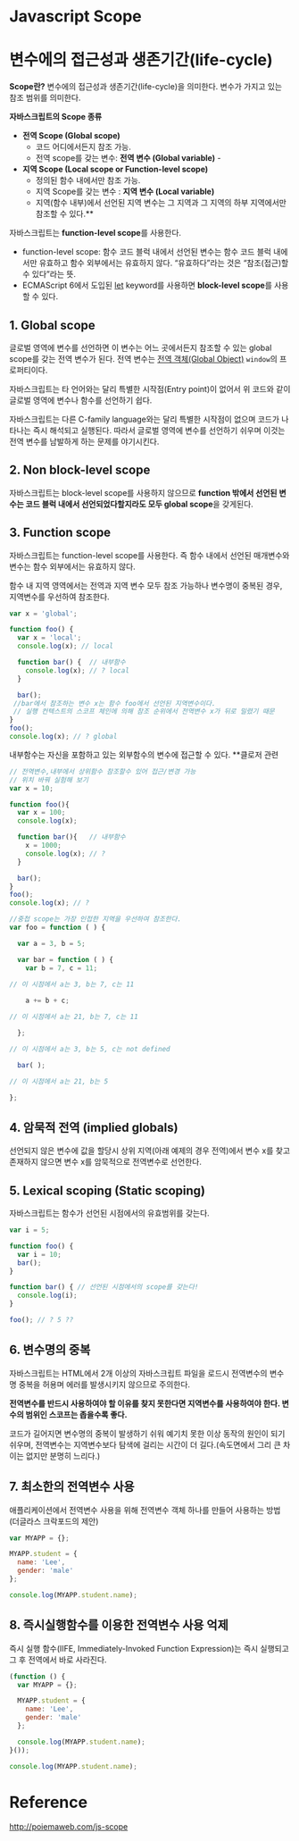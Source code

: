 # Javascript **Scope**

# 변수에의 접근성과 생존기간(life-cycle)



**Scope란?** 
변수에의 접근성과 생존기간(life-cycle)을 의미한다. 
변수가 가지고 있는 참조 범위를 의미한다.



**자바스크립트의 Scope 종류**

* **전역 Scope (Global scope)** 
  * 코드 어디에서든지 참조 가능.
  * 전역 scope를 갖는 변수: **전역 변수 (Global variable)** -
* **지역 Scope (Local scope or Function-level scope)**
  * 정의된 함수 내에서만 참조 가능.
  * 지역 Scope를 갖는 변수 :  **지역 변수 (Local variable)**
  * 지역(함수 내부)에서 선언된 지역 변수는 그 지역과 그 지역의 하부 지역에서만 참조할 수 있다.**



자바스크립트는 **function-level scope**를 사용한다.

*  function-level scope: 함수 코드 블럭 내에서 선언된 변수는 함수 코드 블럭 내에서만 유효하고 함수 외부에서는 유효하지 않다.  “유효하다”라는 것은 “참조(접근)할 수 있다”라는 뜻.
*  ECMAScript 6에서 도입된 [let](http://poiemaweb.com/es6-block-scope) keyword를 사용하면 **block-level scope**를 사용할 수 있다.



## 1. Global scope

글로벌 영역에 변수를 선언하면 이 변수는 어느 곳에서든지 참조할 수 있는 global scope를 갖는 전역 변수가 된다. 
전역 변수는 [전역 객체(Global Object)](http://poiemaweb.com/js-standard-built-in-objects#1-%EC%A0%84%EC%97%AD-%EA%B0%9D%EC%B2%B4global-object) `window`의 프로퍼티이다.

자바스크립트는 타 언어와는 달리 특별한 시작점(Entry point)이 없어서 위 코드와 같이 글로벌 영역에 변수나 함수를 선언하기 쉽다.

자바스크립트는 다른 C-family language와는 달리 특별한 시작점이 없으며 코드가 나타나는 즉시 해석되고 실행된다. 따라서 글로벌 영역에 변수를 선언하기 쉬우며 이것는 전역 변수를 남발하게 하는 문제를 야기시킨다.



## 2. Non block-level scope

자바스크립트는 block-level scope를 사용하지 않으므로 **function 밖에서 선언된 변수는 코드 블럭 내에서 선언되었다할지라도 모두 global scope**을 갖게된다.



## 3. Function scope

자바스크립트는 function-level scope를 사용한다. 즉 함수 내에서 선언된 매개변수와 변수는 함수 외부에서는 유효하지 않다.

함수 내 지역 영역에서는 전역과 지역 변수 모두 참조 가능하나 변수명이 중복된 경우, 지역변수를 우선하여 참조한다. 



```javascript
var x = 'global';

function foo() {
  var x = 'local';
  console.log(x); // local

  function bar() {  // 내부함수
    console.log(x); // ? local
  }

  bar();
 //bar에서 참조하는 변수 x는 함수 foo에서 선언된 지역변수이다.
 // 실행 컨텍스트의 스코프 체인에 의해 참조 순위에서 전역변수 x가 뒤로 밀렸기 때문  
}
foo();
console.log(x); // ? global
```

내부함수는 자신을 포함하고 있는 외부함수의 변수에 접근할 수 있다. **클로저 관련

```javascript
// 전역변수,내부에서 상위함수 참조할수 있어 접근/변경 가능
// 위치 바꿔 실험해 보기
var x = 10;

function foo(){
  var x = 100;
  console.log(x);

  function bar(){   // 내부함수
    x = 1000;
    console.log(x); // ?
  }

  bar();
}
foo();
console.log(x); // ?
```



```javascript
//중첩 scope는 가장 인접한 지역을 우선하여 참조한다.
var foo = function ( ) {

  var a = 3, b = 5;

  var bar = function ( ) {
    var b = 7, c = 11;

// 이 시점에서 a는 3, b는 7, c는 11
      
    a += b + c;

// 이 시점에서 a는 21, b는 7, c는 11

  };

// 이 시점에서 a는 3, b는 5, c는 not defined

  bar( );

// 이 시점에서 a는 21, b는 5

};
```



## 4. 암묵적 전역 (implied globals)

선언되지 않은 변수에 값을 할당시 상위 지역(아래 예제의 경우 전역)에서 변수 x를 찾고 존재하지 않으면 변수 x를 암묵적으로 전역변수로 선언한다.



## 5. Lexical scoping (Static scoping)

자바스크립트는 함수가 선언된 시점에서의 유효범위를 갖는다.

```javascript
var i = 5;

function foo() {
  var i = 10;
  bar();
}

function bar() { // 선언된 시점에서의 scope를 갖는다!
  console.log(i);
}

foo(); // ? 5 ??
```



## 6. 변수명의 중복

자바스크립트는 HTML에서  2개 이상의 자바스크립트 파일을 로드시  전역변수의 변수명 중복을 허용며 에러를 발생시키지 않으므로 주의한다.

**전역변수를 반드시 사용하여야 할 이유를 찾지 못한다면 지역변수를 사용하여야 한다. 변수의 범위인 스코프는 좁을수록 좋다.**

코드가 길어지면 변수명의 중복이 발생하기 쉬워 예기치 못한 이상 동작의 원인이 되기 쉬우며, 전역변수는 지역변수보다 탐색에 걸리는 시간이 더 길다.(속도면에서 그리 큰 차이는 없지만 분명히 느리다.)



## 7. 최소한의 전역변수 사용

애플리케이션에서 전역변수 사용을 위해 전역변수 객체 하나를 만들어 사용하는 방법 
(더글라스 크락포드의 제안)

```javascript
var MYAPP = {};

MYAPP.student = {
  name: 'Lee',
  gender: 'male'
};

console.log(MYAPP.student.name);
```



## 8. 즉시실행함수를 이용한 전역변수 사용 억제

즉시 실행 함수(IIFE, Immediately-Invoked Function Expression)는 즉시 실행되고 그 후 전역에서 바로 사라진다.

```javascript
(function () {
  var MYAPP = {};

  MYAPP.student = {
    name: 'Lee',
    gender: 'male'
  };

  console.log(MYAPP.student.name);
}());

console.log(MYAPP.student.name);
```



# Reference

http://poiemaweb.com/js-scope